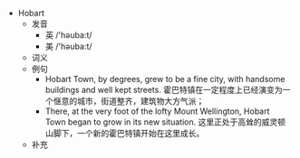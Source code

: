 - Hobart
  - 发音
    - 英 /'həuba:t/
    - 美 /'həuba:t/
  - 词义
  - 例句
    - Hobart Town, by degrees, grew to be a fine city, with handsome buildings and well kept streets. 霍巴特镇在一定程度上已经演变为一个惬意的城市，街道整齐，建筑物大方气派；
    - There, at the very foot of the lofty Mount Wellington, Hobart Town began to grow in its new situation. 这里正处于高耸的威灵顿山脚下，一个新的霍巴特镇开始在这里成长。
  - 补充